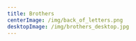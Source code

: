 ```yaml
---
title: Brothers
centerImage: /img/back_of_letters.png
desktopImage: /img/brothers_desktop.jpg
---
```

